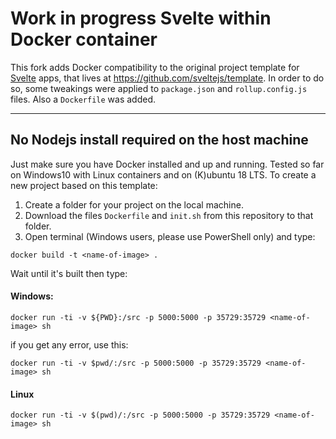 # Work in progress Svelte within Docker container

This fork adds Docker compatibility to the original project template for [Svelte](https://svelte.dev) apps, that lives at https://github.com/sveltejs/template.
In order to do so, some tweakings were applied to `package.json` and `rollup.config.js` files. Also a `Dockerfile` was added.

---

## No Nodejs install required on the host machine

Just make sure you have Docker installed and up and running.
Tested so far on Windows10 with Linux containers and on (K)ubuntu 18 LTS.
To create a new project based on this template:
1. Create a folder for your project on the local machine.
2. Download the files `Dockerfile` and `init.sh` from this repository to that folder. 
3. Open terminal (Windows users, please use PowerShell only) and type:
```cd your/path/to/your/project-folder
docker build -t <name-of-image> .
```
Wait until it's built then type:
#### Windows:
```
docker run -ti -v ${PWD}:/src -p 5000:5000 -p 35729:35729 <name-of-image> sh
```
if you get any error, use this:
```
docker run -ti -v $pwd/:/src -p 5000:5000 -p 35729:35729 <name-of-image> sh
```
#### Linux
```
docker run -ti -v $(pwd)/:/src -p 5000:5000 -p 35729:35729 <name-of-image> sh
```
